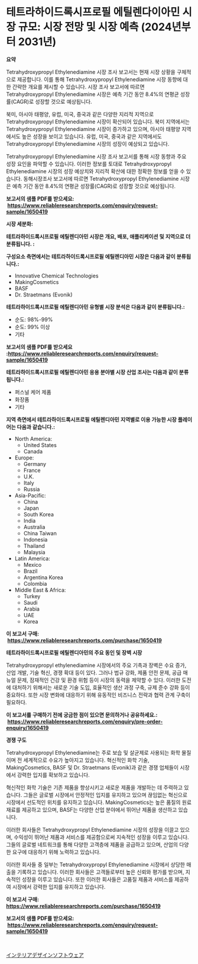 <p><h1>테트라하이드록시프로필 에틸렌다이아민 시장 규모: 시장 전망 및 시장 예측 (2024년부터 2031년)</h1></p><p><strong>요약</strong></p>
<p><p>Tetrahydroxypropyl Ethylenediamine 시장 조사 보고서는 현재 시장 상황을 구체적으로 제공합니다. 이를 통해 Tetrahydroxypropyl Ethylenediamine 시장 동향에 대한 간략한 개요를 제시할 수 있습니다. 시장 조사 보고서에 따르면 Tetrahydroxypropyl Ethylenediamine 시장은 예측 기간 동안 8.4%의 연평균 성장률(CAGR)로 성장할 것으로 예상됩니다. </p><p>북미, 아시아 태평양, 유럽, 미국, 중국과 같은 다양한 지리적 지역으로 Tetrahydroxypropyl Ethylenediamine 시장이 확산되어 있습니다. 북미 지역에서는 Tetrahydroxypropyl Ethylenediamine 시장이 증가하고 있으며, 아시아 태평양 지역에서도 높은 성장을 보이고 있습니다. 유럽, 미국, 중국과 같은 지역에서도 Tetrahydroxypropyl Ethylenediamine 시장의 성장이 예상되고 있습니다.</p><p>Tetrahydroxypropyl Ethylenediamine 시장 조사 보고서를 통해 시장 동향과 주요 성장 요인을 파악할 수 있습니다. 이러한 정보를 토대로 Tetrahydroxypropyl Ethylenediamine 시장의 성장 예상치와 지리적 확산에 대한 정확한 정보를 얻을 수 있습니다. 동해시장조사 보고서에 따르면 Tetrahydroxypropyl Ethylenediamine 시장은 예측 기간 동안 8.4%의 연평균 성장률(CAGR)로 성장할 것으로 예상됩니다.</p></p>
<p><strong>보고서의 샘플 PDF를 받으세요: &nbsp;<a href="https://www.reliableresearchreports.com/enquiry/request-sample/1650419">https://www.reliableresearchreports.com/enquiry/request-sample/1650419</a></strong></p>
<p><strong>시장 세분화:</strong></p>
<p><strong> 테트라하이드록시프로필 에틸렌디아민 시장은 개요, 배포, 애플리케이션 및 지역으로 더 분류됩니다. :</strong></p>
<p><strong>구성요소 측면에서는 테트라하이드록시프로필 에틸렌디아민 시장은 다음과 같이 분류됩니다.:</strong></p>
<p><ul><li>Innovative Chemical Technologies</li><li>MakingCosmetics</li><li>BASF</li><li>Dr. Straetmans (Evonik)</li></ul></p>
<p><strong> 테트라하이드록시프로필 에틸렌디아민 유형별 시장 분석은 다음과 같이 분류됩니다.:</strong></p>
<p><ul><li>순도: 98%-99%</li><li>순도: 99% 이상</li><li>기타</li></ul></p>
<p><strong>보고서의 샘플 PDF를 받으세요 :<a href="https://www.reliableresearchreports.com/enquiry/request-sample/1650419">https://www.reliableresearchreports.com/enquiry/request-sample/1650419</a></strong></p>
<p><strong> 테트라하이드록시프로필 에틸렌디아민 응용 분야별 시장 산업 조사는 다음과 같이 분류됩니다.:</strong></p>
<p><ul><li>퍼스널 케어 제품</li><li>화장품</li><li>기타</li></ul></p>
<p><strong>지역 측면에서 테트라하이드록시프로필 에틸렌디아민 지역별로 이용 가능한 시장 플레이어는 다음과 같습니다.:</strong></p>
<p><ul>
    <li>
        North America:
        <ul>
            <li>United States</li>
            <li>Canada</li>
        </ul>
    </li>
    <li>
        Europe:
        <ul>
            <li>Germany</li>
            <li>France</li>
            <li>U.K.</li>
            <li>Italy</li>
            <li>Russia</li>
        </ul>
    </li>
    <li>
        Asia-Pacific:
        <ul>
            <li>China</li>
            <li>Japan</li>
            <li>South Korea</li>
            <li>India</li>
            <li>Australia</li>
            <li>China Taiwan</li>
            <li>Indonesia</li>
            <li>Thailand</li>
            <li>Malaysia</li>
        </ul>
    </li>
    <li>
        Latin America:
        <ul>
            <li>Mexico</li>
            <li>Brazil</li>
            <li>Argentina Korea</li>
            <li>Colombia</li>
        </ul>
    </li>
    <li>
        Middle East & Africa:
        <ul>
            <li>Turkey</li>
            <li>Saudi</li>
            <li>Arabia</li>
            <li>UAE</li>
            <li>Korea</li>
        </ul>
    </li>
    </ul></p>
<p><strong>이 보고서 구매: &nbsp;<a href="https://www.reliableresearchreports.com/purchase/1650419">https://www.reliableresearchreports.com/purchase/1650419</a></strong></p>
<p><strong>테트라하이드록시프로필 에틸렌디아민의 주요 동인 및 장벽 시장</strong></p>
<p><p>Tetrahydroxypropyl ethylenediamine 시장에서의 주요 기촉과 장벽은 수요 증가, 산업 개발, 기술 혁신, 경쟁 확대 등이 있다. 그러나 법규 강화, 제품 안전 문제, 공급 매뉴얼 문제, 잠재적인 건강 및 환경 위험 등이 시장의 동력을 제약할 수 있다. 이러한 도전에 대처하기 위해서는 새로운 기술 도입, 효율적인 생산 과정 구축, 규제 준수 강화 등이 중요하다. 또한 시장 변화에 대응하기 위해 유동적인 비즈니스 전략과 협력 관계 구축이 필요하다.</p></p>
<p><strong>이 보고서를 구매하기 전에 궁금한 점이 있으면 문의하거나 공유하세요.: &nbsp;<a href="https://www.reliableresearchreports.com/enquiry/pre-order-enquiry/1650419">https://www.reliableresearchreports.com/enquiry/pre-order-enquiry/1650419</a></strong></p>
<p><strong>경쟁 구도</strong></p>
<p><p>Tetrahydroxypropyl Ethylenediamine는 주로 보습 및 살균제로 사용되는 화학 물질이며 전 세계적으로 수요가 높아지고 있습니다. 혁신적인 화학 기술, MakingCosmetics, BASF 및 Dr. Straetmans (Evonik)과 같은 경쟁 업체들이 시장에서 강력한 입지를 확보하고 있습니다.</p><p>혁신적인 화학 기술은 기존 제품을 향상시키고 새로운 제품을 개발하는 데 주력하고 있습니다. 그들은 글로벌 시장에서 안정적인 입지를 유지하고 있으며 끊임없는 혁신으로 시장에서 선도적인 위치를 유지하고 있습니다. MakingCosmetics는 높은 품질의 원료 재료를 제공하고 있으며, BASF는 다양한 산업 분야에서 뛰어난 제품을 생산하고 있습니다.</p><p>이러한 회사들은 Tetrahydroxypropyl Ethylenediamine 시장의 성장을 이끌고 있으며, 수익성이 뛰어난 제품과 서비스를 제공함으로써 지속적인 성장을 이루고 있습니다. 그들의 글로벌 네트워크를 통해 다양한 고객층에 제품을 공급하고 있으며, 산업의 다양한 요구에 대응하기 위해 노력하고 있습니다.</p><p>이러한 회사들 중 일부는 Tetrahydroxypropyl Ethylenediamine 시장에서 상당한 매출을 기록하고 있습니다. 이러한 회사들은 고객들로부터 높은 신뢰와 평가를 받으며, 지속적인 성장을 이루고 있습니다. 또한 이러한 회사들은 고품질 제품과 서비스를 제공하여 시장에서 강력한 입지를 유지하고 있습니다.</p></p>
<p><strong>이 보고서 구매: &nbsp; <a href="https://www.reliableresearchreports.com/purchase/1650419">https://www.reliableresearchreports.com/purchase/1650419</a></strong></p>
<p><strong>보고서의 샘플 PDF를 받으세요: &nbsp;<a href="https://www.reliableresearchreports.com/enquiry/request-sample/1650419">https://www.reliableresearchreports.com/enquiry/request-sample/1650419</a></strong><strong></strong></p>
<p>&nbsp;</p>
<p><p><a href="https://github.com/one-cool-chick/Market-Research-Report-List-1/blob/main/924318211002.md">インテリアデザインソフトウェア</a></p></p>